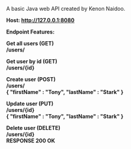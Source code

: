 A basic Java web API created by Kenon Naidoo.

<b>Host: http://127.0.0.1:8080</b>

<b>Endpoint Features:</b>

<b>Get all users (GET)</b><br>
<b>/users/</b>

<b>Get user by id (GET)</b><br>
<b>/users/{id}</b>

<b>Create user (POST)</b><br>
<b>/users/</b><br>
<b>
{
  "firstName" : "Tony",
  "lastName" : "Stark"
}
</b>

<b>Update user (PUT)</b><br>
<b>/users/{id}</b><br>
<b>
{
  "firstName" : "Tony",
  "lastName" : "Stark"
}
</b>

<b>Delete user (DELETE)</b><br>
<b>/users/{id}</b><br>
<b>RESPONSE 200 OK</b>

